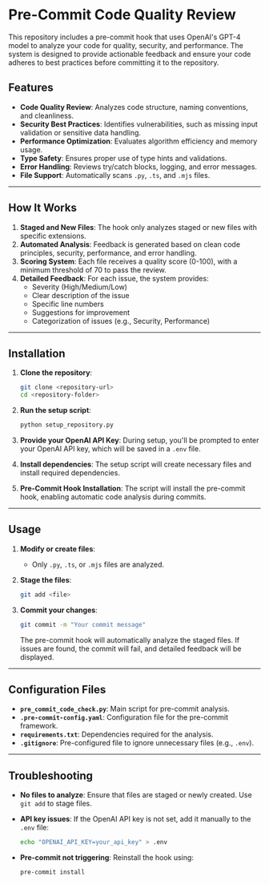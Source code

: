 # Pre-Commit Code Quality Review

This repository includes a pre-commit hook that uses OpenAI's GPT-4 model to analyze your code for quality, security, and performance. The system is designed to provide actionable feedback and ensure your code adheres to best practices before committing it to the repository.

## Features

- **Code Quality Review**: Analyzes code structure, naming conventions, and cleanliness.
- **Security Best Practices**: Identifies vulnerabilities, such as missing input validation or sensitive data handling.
- **Performance Optimization**: Evaluates algorithm efficiency and memory usage.
- **Type Safety**: Ensures proper use of type hints and validations.
- **Error Handling**: Reviews try/catch blocks, logging, and error messages.
- **File Support**: Automatically scans `.py`, `.ts`, and `.mjs` files.

---

## How It Works

1. **Staged and New Files**: The hook only analyzes staged or new files with specific extensions.
2. **Automated Analysis**: Feedback is generated based on clean code principles, security, performance, and error handling.
3. **Scoring System**: Each file receives a quality score (0-100), with a minimum threshold of 70 to pass the review.
4. **Detailed Feedback**: For each issue, the system provides:
   - Severity (High/Medium/Low)
   - Clear description of the issue
   - Specific line numbers
   - Suggestions for improvement
   - Categorization of issues (e.g., Security, Performance)

---

## Installation

1. **Clone the repository**:
   ```bash
   git clone <repository-url>
   cd <repository-folder>
   ```

2. **Run the setup script**:
   ```bash
   python setup_repository.py
   ```

3. **Provide your OpenAI API Key**:
   During setup, you'll be prompted to enter your OpenAI API key, which will be saved in a `.env` file.

4. **Install dependencies**:
   The setup script will create necessary files and install required dependencies.

5. **Pre-Commit Hook Installation**:
   The script will install the pre-commit hook, enabling automatic code analysis during commits.

---

## Usage

1. **Modify or create files**:
   - Only `.py`, `.ts`, or `.mjs` files are analyzed.

2. **Stage the files**:
   ```bash
   git add <file>
   ```

3. **Commit your changes**:
   ```bash
   git commit -m "Your commit message"
   ```
   The pre-commit hook will automatically analyze the staged files. If issues are found, the commit will fail, and detailed feedback will be displayed.

---

## Configuration Files

- **`pre_commit_code_check.py`**: Main script for pre-commit analysis.
- **`.pre-commit-config.yaml`**: Configuration file for the pre-commit framework.
- **`requirements.txt`**: Dependencies required for the analysis.
- **`.gitignore`**: Pre-configured file to ignore unnecessary files (e.g., `.env`).

---

## Troubleshooting

- **No files to analyze**:
  Ensure that files are staged or newly created. Use `git add` to stage files.

- **API key issues**:
  If the OpenAI API key is not set, add it manually to the `.env` file:
  ```bash
  echo "OPENAI_API_KEY=your_api_key" > .env
  ```

- **Pre-commit not triggering**:
  Reinstall the hook using:
  ```bash
  pre-commit install
  ```



